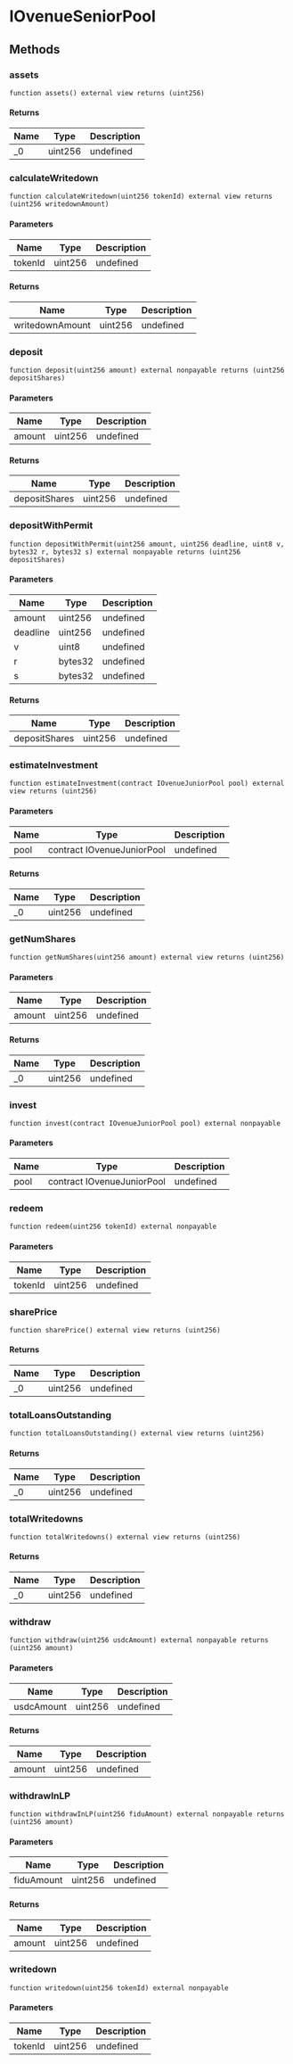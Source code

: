 # IOvenueSeniorPool









## Methods

### assets

```solidity
function assets() external view returns (uint256)
```






#### Returns

| Name | Type | Description |
|---|---|---|
| _0 | uint256 | undefined |

### calculateWritedown

```solidity
function calculateWritedown(uint256 tokenId) external view returns (uint256 writedownAmount)
```





#### Parameters

| Name | Type | Description |
|---|---|---|
| tokenId | uint256 | undefined |

#### Returns

| Name | Type | Description |
|---|---|---|
| writedownAmount | uint256 | undefined |

### deposit

```solidity
function deposit(uint256 amount) external nonpayable returns (uint256 depositShares)
```





#### Parameters

| Name | Type | Description |
|---|---|---|
| amount | uint256 | undefined |

#### Returns

| Name | Type | Description |
|---|---|---|
| depositShares | uint256 | undefined |

### depositWithPermit

```solidity
function depositWithPermit(uint256 amount, uint256 deadline, uint8 v, bytes32 r, bytes32 s) external nonpayable returns (uint256 depositShares)
```





#### Parameters

| Name | Type | Description |
|---|---|---|
| amount | uint256 | undefined |
| deadline | uint256 | undefined |
| v | uint8 | undefined |
| r | bytes32 | undefined |
| s | bytes32 | undefined |

#### Returns

| Name | Type | Description |
|---|---|---|
| depositShares | uint256 | undefined |

### estimateInvestment

```solidity
function estimateInvestment(contract IOvenueJuniorPool pool) external view returns (uint256)
```





#### Parameters

| Name | Type | Description |
|---|---|---|
| pool | contract IOvenueJuniorPool | undefined |

#### Returns

| Name | Type | Description |
|---|---|---|
| _0 | uint256 | undefined |

### getNumShares

```solidity
function getNumShares(uint256 amount) external view returns (uint256)
```





#### Parameters

| Name | Type | Description |
|---|---|---|
| amount | uint256 | undefined |

#### Returns

| Name | Type | Description |
|---|---|---|
| _0 | uint256 | undefined |

### invest

```solidity
function invest(contract IOvenueJuniorPool pool) external nonpayable
```





#### Parameters

| Name | Type | Description |
|---|---|---|
| pool | contract IOvenueJuniorPool | undefined |

### redeem

```solidity
function redeem(uint256 tokenId) external nonpayable
```





#### Parameters

| Name | Type | Description |
|---|---|---|
| tokenId | uint256 | undefined |

### sharePrice

```solidity
function sharePrice() external view returns (uint256)
```






#### Returns

| Name | Type | Description |
|---|---|---|
| _0 | uint256 | undefined |

### totalLoansOutstanding

```solidity
function totalLoansOutstanding() external view returns (uint256)
```






#### Returns

| Name | Type | Description |
|---|---|---|
| _0 | uint256 | undefined |

### totalWritedowns

```solidity
function totalWritedowns() external view returns (uint256)
```






#### Returns

| Name | Type | Description |
|---|---|---|
| _0 | uint256 | undefined |

### withdraw

```solidity
function withdraw(uint256 usdcAmount) external nonpayable returns (uint256 amount)
```





#### Parameters

| Name | Type | Description |
|---|---|---|
| usdcAmount | uint256 | undefined |

#### Returns

| Name | Type | Description |
|---|---|---|
| amount | uint256 | undefined |

### withdrawInLP

```solidity
function withdrawInLP(uint256 fiduAmount) external nonpayable returns (uint256 amount)
```





#### Parameters

| Name | Type | Description |
|---|---|---|
| fiduAmount | uint256 | undefined |

#### Returns

| Name | Type | Description |
|---|---|---|
| amount | uint256 | undefined |

### writedown

```solidity
function writedown(uint256 tokenId) external nonpayable
```





#### Parameters

| Name | Type | Description |
|---|---|---|
| tokenId | uint256 | undefined |




